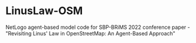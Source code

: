 # LinusLaw-OSM
NetLogo agent-based model code for SBP-BRiMS 2022 conference paper - "Revisiting Linus' Law in OpenStreetMap: An Agent-Based Approach"
